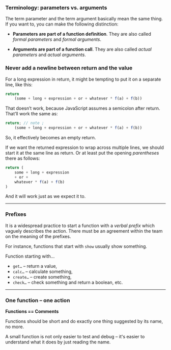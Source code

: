 ### Terminology: parameters vs. arguments

The term parameter and the term argument basically mean the same thing. If you want to, you can make the following distinction:

- **Parameters are part of a function definition**. They are also called *formal parameters* and *formal arguments*.

- **Arguments are part of a function call**. They are also called *actual parameters* and *actual arguments*.


### Never add a newline between return and the value

For a long expression in return, it might be tempting to put it on a separate line, like this:
```js
return
    (some + long + expression + or + whatever * f(a) + f(b))
 ```
That doesn’t work, because JavaScript assumes a semicolon after return. That’ll work the same as:
```js
return; // note ;
    (some + long + expression + or + whatever * f(a) + f(b))
 ```
So, it effectively becomes an empty return.

If we want the returned expression to wrap across multiple lines, we should start it at the same line as return. Or at least put the opening *parentheses* there as follows:

```js
return (
    some + long + expression
    + or +
    whatever * f(a) + f(b)
)
```

And it will work just as we expect it to.

---
### Prefixes

It is a widespread practice to start a function with a *verbal prefix* which vaguely describes the action. There must be an agreement within the team on the meaning of the prefixes.

For instance, functions that start with `show` usually show something.

Function starting with…

- `get…` – return a value,
- `calc…` – calculate something,
- `create…` – create something,
- `check…` – check something and return a boolean, etc.

---
### One function – one action
**Functions == Comments**

Functions should be short and do exactly one thing suggested by its name, no more.

A small function is not only easier to test and debug – it's easier to understand what it does by just reading the name.
